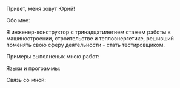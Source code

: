 Привет, меня зовут Юрий!

Обо мне:

Я инженер-конструктор с тринадцатилетнем стажем работы в машиностроении, строительстве и теплоэнергетике, решивший поменять свою сферу деятельности - стать тестировщиком.

Примеры выполненых мною работ:



Языки и программы:



Связь со мной: